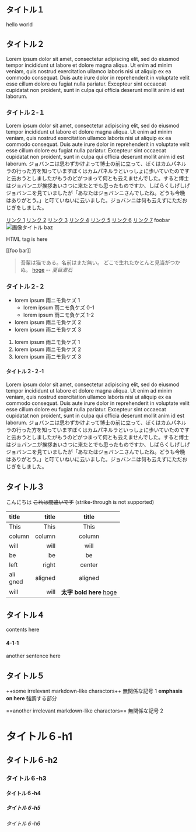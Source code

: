 ## タイトル１

hello world

## タイトル２

Lorem ipsum dolor sit amet, consectetur adipiscing elit, sed do eiusmod tempor incididunt ut labore et dolore magna aliqua. Ut enim ad minim veniam, quis nostrud exercitation ullamco laboris nisi ut aliquip ex ea commodo consequat. Duis aute irure dolor in reprehenderit in voluptate velit esse cillum dolore eu fugiat nulla pariatur. Excepteur sint occaecat cupidatat non proident, sunt in culpa qui officia deserunt mollit anim id est laborum.

### タイトル２-１

Lorem ipsum dolor sit amet, consectetur adipiscing elit, sed do eiusmod tempor incididunt ut labore et dolore magna aliqua. Ut enim ad minim veniam, quis nostrud exercitation ullamco laboris nisi ut aliquip ex ea commodo consequat. Duis aute irure dolor in reprehenderit in voluptate velit esse cillum dolore eu fugiat nulla pariatur. Excepteur sint occaecat cupidatat non proident, sunt in culpa qui officia deserunt mollit anim id est laborum.
ジョバンニは思わずかけよって博士の前に立って、ぼくはカムパネルラの行った方を知っていますぼくはカムパネルラといっしょに歩いていたのですと云おうとしましたがもうのどがつまって何とも云えませんでした。すると博士はジョバンニが挨拶あいさつに来たとでも思ったものですか、しばらくしげしげジョバンニを見ていましたが「あなたはジョバンニさんでしたね。どうも今晩はありがとう。」と叮ていねいに云いました。ジョバンニは何も云えずにただおじぎをしました。

[リンク 1](https://www.city.fuji.shizuoka.jp)
[リンク 2](htts:/www.city.fuji.shizuoka.jp)
[リンク 3](https://www.google.com)
[リンク 4](https://google.com)
[リンク 5](/foo/bar/hoge.pdf)
[リンク 6](/foo/bar/1234)
[リンク 7](google.com/foo/bar)
foobar ![画像タイトル](https://www.city.fuji.shizuoka.jp/page/gazou/fmervo000001dsro-att/1226-0009big.jpg) baz

<div> HTML tag is here </div>

[[foo bar]]

> 吾輩は猫である。名前はまだ無い。
> どこで生れたかとんと見当がつかぬ。
> [hoge](https://www.city.fuji.shizuoka.jp)
> -- <cite>夏目漱石</cite>

### タイトル２-２

- lorem ipsum 雨ニモ負ケズ 1
  - lorem ipsum 雨ニモ負ケズ 0-1
  - lorem ipsum 雨ニモ負ケズ 1-2
- lorem ipsum 雨ニモ負ケズ 2
- lorem ipsum 雨ニモ負ケズ 3

1. lorem ipsum 雨ニモ負ケズ 1
1. lorem ipsum 雨ニモ負ケズ 2
1. lorem ipsum 雨ニモ負ケズ 3

#### タイトル２-２-1

Lorem ipsum dolor sit amet, consectetur adipiscing elit, sed do eiusmod tempor incididunt ut labore et dolore magna aliqua. Ut enim ad minim veniam, quis nostrud exercitation ullamco laboris nisi ut aliquip ex ea commodo consequat. Duis aute irure dolor in reprehenderit in voluptate velit esse cillum dolore eu fugiat nulla pariatur. Excepteur sint occaecat cupidatat non proident, sunt in culpa qui officia deserunt mollit anim id est laborum.
ジョバンニは思わずかけよって博士の前に立って、ぼくはカムパネルラの行った方を知っていますぼくはカムパネルラといっしょに歩いていたのですと云おうとしましたがもうのどがつまって何とも云えませんでした。すると博士はジョバンニが挨拶あいさつに来たとでも思ったものですか、しばらくしげしげジョバンニを見ていましたが「あなたはジョバンニさんでしたね。どうも今晩はありがとう。」と叮ていねいに云いました。ジョバンニは何も云えずにただおじぎをしました。

## タイトル３

こんにちは
~~これは間違いです~~ (strike-through is not supported)

| title        |   title |                 title                 |
| :----------- | ------: | :-----------------------------------: |
| This         |    This |                 This                  |
| column       |  column |                column                 |
| will         |    will |                 will                  |
| be           |      be |                  be                   |
| left         |   right |                center                 |
| ali<br/>gned | aligned |                aligned                |
| will         |    will | **太字 bold here** [hoge](google.com) |

## タイトル４

contents here

#### 4-1-1

another sentence here

## タイトル５

++some irrelevant markdown-like charactors++ 無関係な記号 1
**emphasis on here** 強調する部分

==another irrelevant markdown-like charactors== 無関係な記号 2

# タイトル６-h1

## タイトル６-h2

### タイトル６-h3

#### タイトル６-h4

##### タイトル６-h5

###### タイトル６-h6
